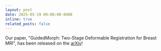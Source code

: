 ```yaml
---
layout: post
date: 2025-05-19 09:00:00-0400
inline: true
related_posts: false
---
```


Our paper, "GuidedMorph: Two-Stage Deformable Registration for Breast MRI", has been released on the [arXiv](https://arxiv.org/abs/2505.13414)!

